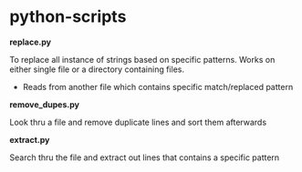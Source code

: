 # python-scripts


**replace.py**

To replace all instance of strings based on specific patterns. Works on either single file or a directory containing files.
- Reads from another file which contains specific match/replaced pattern

**remove_dupes.py**

Look thru a file and remove duplicate lines and sort them afterwards

**extract.py**

Search thru the file and extract out lines that contains a specific pattern

